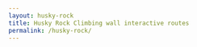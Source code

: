 ```yaml
---
layout: husky-rock
title: Husky Rock Climbing wall interactive routes
permalink: /husky-rock/
---
```

